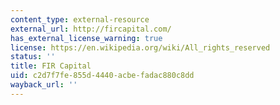 ```yaml
---
content_type: external-resource
external_url: http://fircapital.com/
has_external_license_warning: true
license: https://en.wikipedia.org/wiki/All_rights_reserved
status: ''
title: FIR Capital
uid: c2d7f7fe-855d-4440-acbe-fadac880c8dd
wayback_url: ''
---
```

